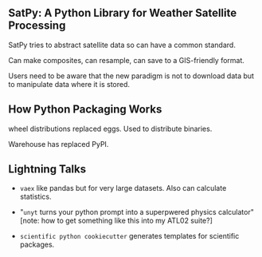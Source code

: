 SatPy: A Python Library for Weather Satellite Processing
--------------------------------------------------------

SatPy tries to abstract satellite data so can have a common standard.

Can make composites, can resample, can save to a GIS-friendly format.

Users need to be aware that the new paradigm is not to download data but to 
manipulate data where it is stored. 


How Python Packaging Works
--------------------------

wheel distributions replaced eggs. Used to distribute binaries.

Warehouse has replaced PyPI.


Lightning Talks
---------------

* `vaex` like pandas but for very large datasets. Also can calculate statistics.

* "`unyt` turns your python prompt into a superpwered physics calculator"
	[note: how to get something like this into my ATL02 suite?]

* `scientific python cookiecutter` generates templates for scientific packages.


